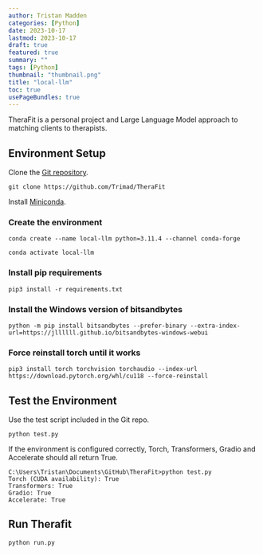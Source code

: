 ```yaml
---
author: Tristan Madden
categories: [Python]
date: 2023-10-17
lastmod: 2023-10-17
draft: true
featured: true
summary: ""
tags: [Python]
thumbnail: "thumbnail.png"
title: "local-llm"
toc: true
usePageBundles: true
---
```

TheraFit is a personal project and Large Language Model approach to matching clients to therapists.
## Environment Setup
Clone the <a href="https://github.com/Trimad/TheraFit">Git repository</a>.
```shell
git clone https://github.com/Trimad/TheraFit
```
Install <a href="https://docs.conda.io/projects/miniconda/en/latest">Miniconda</a>.


### Create the environment
```shell
conda create --name local-llm python=3.11.4 --channel conda-forge
```
```shell
conda activate local-llm
```

### Install pip requirements
```shell
pip3 install -r requirements.txt
```

### Install the Windows version of bitsandbytes
```shell
python -m pip install bitsandbytes --prefer-binary --extra-index-url=https://jllllll.github.io/bitsandbytes-windows-webui 
```

### Force reinstall torch until it works
```shell
pip3 install torch torchvision torchaudio --index-url https://download.pytorch.org/whl/cu118 --force-reinstall
```

## Test the Environment
Use the test script included in the Git repo. 
```shell
python test.py
```
If the environment is configured correctly, Torch, Transformers, Gradio and Accelerate should all return True.
```shell
C:\Users\Tristan\Documents\GitHub\TheraFit>python test.py
Torch (CUDA availability): True
Transformers: True
Gradio: True
Accelerate: True
```

## Run Therafit
```shell
python run.py
```